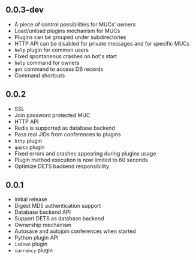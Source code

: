 ## 0.0.3-dev

  * A piece of control possibilities for MUCs' owners
  * Load/unload plugins mechanism for MUCs
  * Plugins can be grouped under subdirectories
  * HTTP API can be disabled for private messages and for specific MUCs
  * ``help`` plugin for common users
  * Fixed spontaneous crashes on bot's start
  * ``help`` command for owners
  * ``get`` command to access DB records
  * Command shortcuts

## 0.0.2

  * SSL
  * Join password protected MUC
  * HTTP API
  * Redis is supported as database backend
  * Pass real JIDs from conferences to plugins
  * ``http`` plugin
  * ``quote`` plugin
  * Fixed errors and crashes appearing during plugins usage
  * Plugin method execution is now limited to 60 seconds
  * Optimize DETS backend responsibility

## 0.0.1

  * Initial release
  * Digest MD5 authentication support
  * Database backend API
  * Support DETS as database backend
  * Ownership mechanism
  * Autosave and autojoin conferences when started
  * Python plugin API
  * ``isdown`` plugin
  * ``currency`` plugin
